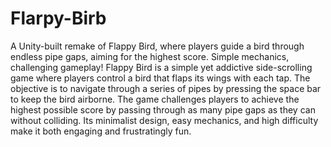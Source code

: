 # Flarpy-Birb
A Unity-built remake of Flappy Bird, where players guide a bird through endless pipe gaps, aiming for the highest score. Simple mechanics, challenging gameplay!
Flappy Bird is a simple yet addictive side-scrolling game where players control a bird that flaps its wings with each tap. The objective is to navigate through a series of pipes by pressing the space bar to keep the bird airborne. The game challenges players to achieve the highest possible score by passing through as many pipe gaps as they can without colliding. Its minimalist design, easy mechanics, and high difficulty make it both engaging and frustratingly fun.
